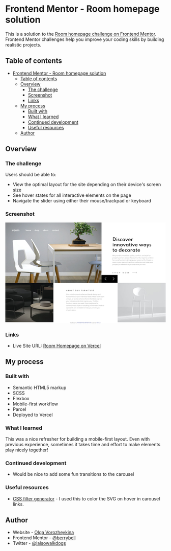 # Frontend Mentor - Room homepage solution

This is a solution to the [Room homepage challenge on Frontend Mentor](https://www.frontendmentor.io/challenges/room-homepage-BtdBY_ENq). Frontend Mentor challenges help you improve your coding skills by building realistic projects. 

## Table of contents

- [Frontend Mentor - Room homepage solution](#frontend-mentor---room-homepage-solution)
  - [Table of contents](#table-of-contents)
  - [Overview](#overview)
    - [The challenge](#the-challenge)
    - [Screenshot](#screenshot)
    - [Links](#links)
  - [My process](#my-process)
    - [Built with](#built-with)
    - [What I learned](#what-i-learned)
    - [Continued development](#continued-development)
    - [Useful resources](#useful-resources)
  - [Author](#author)

## Overview

### The challenge

Users should be able to:

- View the optimal layout for the site depending on their device's screen size
- See hover states for all interactive elements on the page
- Navigate the slider using either their mouse/trackpad or keyboard

### Screenshot

![](./images/screenshot.png)

### Links

- Live Site URL: [Room Homepage on Vercel](https://fementor-room-homepage-ialsowalkdogs.vercel.app)

## My process

### Built with

- Semantic HTML5 markup
- SCSS
- Flexbox
- Mobile-first workflow
- Parcel
- Deployed to Vercel

### What I learned

This was a nice refresher for building a mobile-first layout. Even with previous experience, sometimes it takes time and effort to make elements play nicely together! 

### Continued development

- Would be nice to add some fun transitions to the carousel

### Useful resources

- [CSS filter generator](https://codepen.io/sosuke/pen/Pjoqqp) - I used this to color the SVG on hover in carousel links. 

## Author

- Website - [Olga Vorozheykina](https://ialsowalkdogs.dev/)
- Frontend Mentor - [@berrybell](https://www.frontendmentor.io/profile/berrybell)
- Twitter - [@ialsowalkdogs](https://www.twitter.com/ialsowalkdogs)